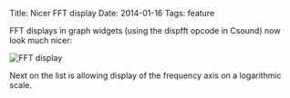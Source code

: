 Title: Nicer FFT display
Date: 2014-01-16
Tags: feature

FFT displays in graph widgets (using the dispfft opcode in Csound) now look much nicer:

![FFT display](|filename|/images/better_fft_graph.png)

Next on the list is allowing display of the frequency axis on a logarithmic scale.